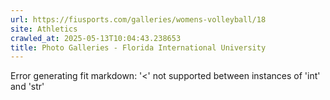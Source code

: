 ```yaml
---
url: https://fiusports.com/galleries/womens-volleyball/18
site: Athletics
crawled_at: 2025-05-13T10:04:43.238653
title: Photo Galleries - Florida International University
---
```


Error generating fit markdown: '<' not supported between instances of 'int' and 'str'